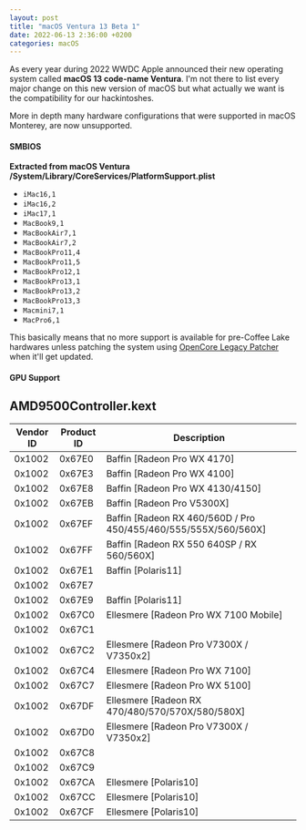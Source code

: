 ```yaml
---
layout: post
title: "macOS Ventura 13 Beta 1"
date: 2022-06-13 2:36:00 +0200
categories: macOS
---
```


As every year during 2022 WWDC Apple announced their new operating system called **macOS 13 code-name Ventura**.
I'm not there to list every major change on this new version of macOS but what actually we want is the compatibility for our hackintoshes.

More in depth many hardware configurations that were supported in macOS Monterey, are now unsupported.

#### SMBIOS

**Extracted from macOS Ventura /System/Library/CoreServices/PlatformSupport.plist**

- `iMac16,1`
- `iMac16,2`
- `iMac17,1`
- `MacBook9,1`
- `MacBookAir7,1`
- `MacBookAir7,2`
- `MacBookPro11,4`
- `MacBookPro11,5`
- `MacBookPro12,1`
- `MacBookPro13,1`
- `MacBookPro13,2`
- `MacBookPro13,3`
- `Macmini7,1`
- `MacPro6,1`

This basically means that no more support is available for pre-Coffee Lake hardwares unless patching the system using [OpenCore Legacy Patcher](https://github.com/dortania/OpenCore-Legacy-Patcher) when it'll get updated.

#### GPU Support

## AMD9500Controller.kext

| Vendor ID 	| Product ID 	| Description                                                     	|
|-----------	|------------	|-----------------------------------------------------------------	|
| 0x1002    	| 0x67E0     	| Baffin [Radeon Pro WX 4170]                                     	|
| 0x1002    	| 0x67E3     	| Baffin [Radeon Pro WX 4100]                                     	|
| 0x1002    	| 0x67E8     	| Baffin [Radeon Pro WX 4130/4150]                                	|
| 0x1002    	| 0x67EB     	| Baffin [Radeon Pro V5300X]                                      	|
| 0x1002    	| 0x67EF     	| Baffin [Radeon RX 460/560D / Pro 450/455/460/555/555X/560/560X] 	|
| 0x1002    	| 0x67FF     	| Baffin [Radeon RX 550 640SP / RX 560/560X]                      	|
| 0x1002    	| 0x67E1     	| Baffin [Polaris11]                                              	|
| 0x1002    	| 0x67E7     	|                                                                 	|
| 0x1002    	| 0x67E9     	| Baffin [Polaris11]                                              	|
| 0x1002    	| 0x67C0     	| Ellesmere [Radeon Pro WX 7100 Mobile]                           	|
| 0x1002    	| 0x67C1     	|                                                                 	|
| 0x1002    	| 0x67C2     	| Ellesmere [Radeon Pro V7300X / V7350x2]                         	|
| 0x1002    	| 0x67C4     	| Ellesmere [Radeon Pro WX 7100]                                  	|
| 0x1002    	| 0x67C7     	| Ellesmere [Radeon Pro WX 5100]                                  	|
| 0x1002    	| 0x67DF     	| Ellesmere [Radeon RX 470/480/570/570X/580/580X]                 	|
| 0x1002    	| 0x67D0     	| Ellesmere [Radeon Pro V7300X / V7350x2]                         	|
| 0x1002    	| 0x67C8     	|                                                                 	|
| 0x1002    	| 0x67C9     	|                                                                 	|
| 0x1002    	| 0x67CA     	| Ellesmere [Polaris10]                                           	|
| 0x1002    	| 0x67CC     	| Ellesmere [Polaris10]                                           	|
| 0x1002    	| 0x67CF     	| Ellesmere [Polaris10]                                           	|
